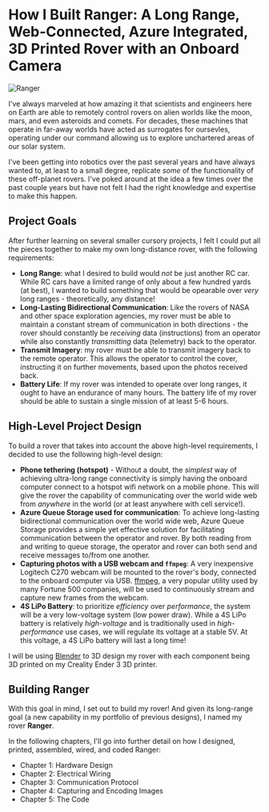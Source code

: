 # How I Built Ranger: A Long Range, Web-Connected, Azure Integrated, 3D Printed Rover with an Onboard Camera
![Ranger](![ranger](https://i.imgur.com/Hpy5jZg.jpeg))

I've always marveled at how amazing it that scientists and engineers here on Earth are able to remotely control rovers on alien worlds like the moon, mars, and even asteroids and comets. For decades, these machines that operate in far-away worlds have acted as surrogates for oursevles, operating under our command allowing us to explore unchartered areas of our solar system.

I've been getting into robotics over the past several years and have always wanted to, at least to a small degree, replicate *some* of the functionality of these off-planet rovers. I've poked around at the idea a few times over the past couple years but have not felt I had the right knowledge and expertise to make this happen. 

## Project Goals
After further learning on several smaller cursory projects, I felt I could put all the pieces together to make my own long-distance rover, with the following requirements:
- **Long Range**: what I desired to build would *not* be just another RC car. While RC cars have a limited range of only about a few hundred yards (at best), I wanted to build something that would be opearable over *very* long ranges - theoretically, any distance! 
- **Long-Lasting Bidirectional Communication**: Like the rovers of NASA and other space exploration agencies, my rover must be able to maintain a constant stream of communication in both directions - the rover should constantly be *receiving* data (instructions) from an operator while also constantly *transmitting* data (telemetry) back to the operator. 
- **Transmit Imagery**: my rover must be able to transmit imagery back to the remote operator. This allows the operator to control the cover, instructing it on further movements, based upon the photos received back.
- **Battery Life**: If my rover was intended to operate over long ranges, it ought to have an endurance of many hours. The battery life of my rover should be able to sustain a single mission of at least 5-6 hours.

## High-Level Project Design
To build a rover that takes into account the above high-level requirements, I decided to use the following high-level design:
- **Phone tethering (hotspot)** - Without a doubt, the *simplest* way of achieving ultra-long range connectivity is simply having the onboard computer connect to a hotspot wifi network on a mobile phone. This will give the rover the capability of communicating over the world wide web from *anywhere* in the world (or at least anywhere with cell service!).
- **Azure Queue Storage used for communication**: To achieve long-lasting bidirectional communication over the world wide web, Azure Queue Storage provides a simple yet effective solution for facilitating communication between the operator and rover. By both reading from and writing to queue storage, the operator and rover can both send and receive messages to/from one another.
- **Capturing photos with a USB webcam and `ffmpeg`**: A very inexpensive Logitech C270 webcam will be mounted to the rover's body, connected to the onboard computer via USB. [ffmpeg](https://www.ffmpeg.org/), a very popular utility used by many Fortune 500 companies, will be used to continuously stream and capture new frames from the webcam.
- **4S LiPo Battery**: to prioritize *efficiency* over *performance*, the system will be a very low-voltage system (low power draw). While a 4S LiPo battery is relatively *high-voltage* and is traditionally used in *high-performance* use cases, we will regulate its voltage at a stable 5V. At this voltage, a 4S LiPo battery will last a long time!

I will be using [Blender](https://www.blender.org/) to 3D design my rover with each component being 3D printed on my Creality Ender 3 3D printer.

## Building Ranger
With this goal in mind, I set out to build my rover! And given its long-range goal (a new capability in my portfolio of previous designs), I named my rover **Ranger**.

In the following chapters, I'll go into further detail on how I designed, printed, assembled, wired, and coded Ranger:

- Chapter 1: Hardware Design
- Chapter 2: Electrical Wiring
- Chapter 3: Communication Protocol
- Chapter 4: Capturing and Encoding Images
- Chapter 5: The Code